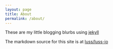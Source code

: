 ```yaml
---
layout: page
title: About
permalink: /about/
---
```


These are my little blogging blurbs using [jekyll](https://jekyllrb.com/)

The markdown source for this site is at [luss/luss-io](https://github.com/luss/luss-io)

